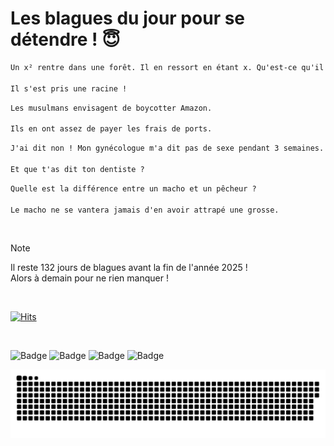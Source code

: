 
<h1>Les blagues du jour pour se détendre ! 😇</h1>

```diff
Un x² rentre dans une forêt. Il en ressort en étant x. Qu'est-ce qu'il a fait ?

Il s'est pris une racine !
```

```diff
Les musulmans envisagent de boycotter Amazon.

Ils en ont assez de payer les frais de ports.
```

```diff
J'ai dit non ! Mon gynécologue m'a dit pas de sexe pendant 3 semaines.

Et que t'as dit ton dentiste ?
```

```diff
Quelle est la différence entre un macho et un pêcheur ?

Le macho ne se vantera jamais d'en avoir attrapé une grosse.
```

<br/>

> [!NOTE]
> Il reste 132 jours de blagues avant la fin de l'année 2025 ! <br/>
> Alors à demain pour ne rien manquer !

<br/>


[![Hits](https://hits.seeyoufarm.com/api/count/incr/badge.svg?url=https%3A%2F%2Fgithub.com%2FClems02%2Fhit-counter&count_bg=%23003E80&title_bg=%235C9FE1&icon=powershell.svg&icon_color=%23FFFFFF&title=Visite&edge_flat=false)](https://hits.seeyoufarm.com)


<br/>


![Badge](https://img.shields.io/badge/Last%20updated%20on-white?style=for-the-badge&logo=clockify)   ![Badge](https://img.shields.io/badge/22/08-white?style=for-the-badge) ![Badge](https://img.shields.io/badge/at-white?style=for-the-badge) ![Badge](https://img.shields.io/badge/03:27-white?style=for-the-badge)


<p align="center">
 <img width="1000" src="assets/github-snake.svg" alt="snake"/>
</p>
